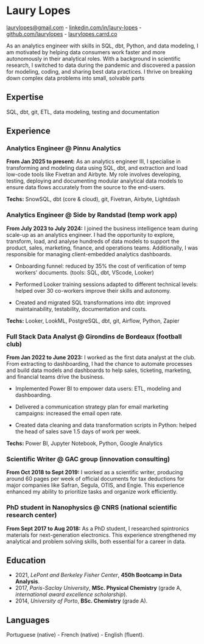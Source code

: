 # Laury Lopes
laurylopes@gmail.com - [linkedin.com/in/laury-lopes](https://www.linkedin.com/in/laury-lopes/) - [github.com/laurylopes](https://github.com/laurylopes) - [laurylopes.carrd.co](https://laurylopes.carrd.co) <p>
As an analytics engineer with skills in SQL, dbt, Python, and data modeling, I am motivated by helping data consumers work faster and more autonomously in their analytical roles. With a background in scientific research, I switched to data during the pandemic and discovered a passion for modeling, coding, and sharing best data practices. I thrive on breaking down complex data problems into small, solvable parts

## Expertise
SQL, dbt, git, ETL, data modeling, testing and documentation

## Experience

### Analytics Engineer @ Pinnu Analytics
**From Jan 2025 to present:** As an analytics engineer III, I specialise in transforming and modeling data using SQL, dbt, and extraction and load low-code tools like Fivetran and Airbyte. My role involves developing, testing, deploying and documenting modular analytical data models to ensure data flows accurately from the source to the end-users. <p>
**Techs:** SnowSQL, dbt (core & cloud), git, Fivetran, Airbyte, Lightdash

### Analytics Engineer @ Side by Randstad (temp work app)
**From July 2023 to July 2024:** I joined the business intelligence team during scale-up as an analytics engineer. I had the opportunity to explore, transform, load, and analyse hundreds of data models to support the product, sales, marketing, finance, and operations teams. Additionally, I was responsible for managing client-embedded analytics dashboards.

- Onboarding funnel: reduced by 35% the cost of verification of temp workers' documents. (tools: SQL, dbt, VScode, Looker)

- Performed Looker training sessions adapted to different technical levels: helped over 30 co-workers improve their skills and autonomy.

- Created and migrated SQL transformations into dbt: improved maintainability, testability, documentation and costs.
 
**Techs:** Looker, LookML, PostgreSQL, dbt, git, Airflow, Python, Zapier

### Full Stack Data Analyst @ Girondins de Bordeaux (football club)
**From Jan 2022 to June 2023:** I worked as the first data analyst at the club. From extracting to dashboarding, I had the chance to automate processes and build data models and dashboards to help sales, ticketing, marketing, and financial teams drive the business.

- Implemented Power BI to empower data users: ETL, modeling and dashboarding.
  
- Delivered a communication strategy plan for email marketing campaigns: increased the email open rate.

- Created data cleaning and data transformation scripts in Python: helped the head of sales save 1.5 days of work per week.

**Techs:** Power BI, Jupyter Notebook, Python, Google Analytics

### Scientific Writer @ GAC group (innovation consulting)
**From Oct 2018 to Sept 2019:** I worked as a scientific writer, producing around 60 pages per week of official documents for tax deductions for major companies like Safran, Segula, OTIS, and Engie. This experience enhanced my ability to prioritize tasks and organize work efficiently.

### PhD student in Nanophysics @ CNRS (national scientific research center)
**From Sept 2017 to Aug 2018:** As a PhD student, I researched spintronics materials for next-generation electronics. This experience strengthened my analytical and problem solving skills, both essential for a career in data.

## Education 
- 2021, *LePont and Berkeley Fisher Center*, **450h Bootcamp in Data Analysis**.
- 2017, *Paris-Saclay University*, **MSc. Physical Chemistry** (grade A, *international award excellence scholarship*).
- 2014, *University of Porto*, **BSc. Chemistry** (grade A).

## Languages
Portuguese (native) - French (native) - English (fluent).

